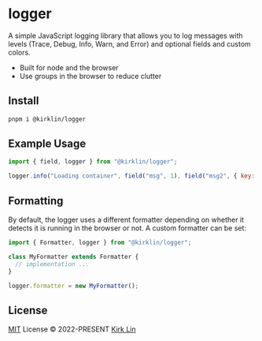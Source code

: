 # logger

A simple JavaScript logging library that allows you to log messages with levels (Trace, Debug, Info, Warn, and Error)
and optional fields and custom colors.

- Built for node and the browser
- Use groups in the browser to reduce clutter

## Install

```bash
pnpm i @kirklin/logger
```
## Example Usage

```javascript
import { field, logger } from "@kirklin/logger";

logger.info("Loading container", field("msg", 1), field("msg2", { key: value }));
```

## Formatting

By default, the logger uses a different formatter depending on whether it detects
it is running in the browser or not. A custom formatter can be set:

```javascript
import { Formatter, logger } from "@kirklin/logger";

class MyFormatter extends Formatter {
  // implementation ...
}

logger.formatter = new MyFormatter();
```

## License

[MIT](./LICENSE) License &copy; 2022-PRESENT [Kirk Lin](https://github.com/kirklin)
